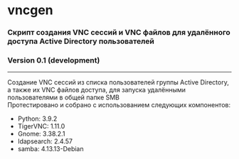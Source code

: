# vncgen
### Скрипт создания VNC сессий и VNC файлов для удалённого доступа Active Directory пользователей
### Version 0.1 (development)
<hr>
Создание VNC сессий из списка пользователей группы Active Directory, а также их VNC файлов доступа, для запуска удалёнными пользователями в общей папке SMB
<br>
Протестировано и собрано с использованием следующих компонентов:
<ul>
  <li>Python: 3.9.2</li>
  <li>TigerVNC: 1.11.0</li>
  <li>Gnome: 3.38.2.1</li>
  <li>ldapsearch: 2.4.57</li>
  <li>samba: 4.13.13-Debian</li>
 </ul>

